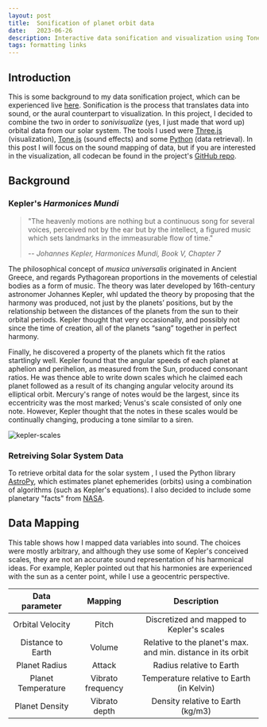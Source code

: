 ```yaml
---
layout: post
title:  Sonification of planet orbit data
date:   2023-06-26
description: Interactive data sonification and visualization using Tone.js and Three.js
tags: formatting links
---
```

## Introduction
This is some background to my data sonification project, which can be experienced live [here](https://phber.github.io/Solarsounds.js/). 
Sonification is the process that translates data into sound, or the aural counterpart to visualization. In this project, I decided to combine the two in order to _sonivisualize_ (yes, I just made that word up) orbital data from our solar system. The tools I used were [Three.js](https://github.com/mrdoob/three.js/) (visualization), [Tone.js](https://github.com/Tonejs/Tone.js) (sound effects) and some [Python](https://github.com/astropy/astropy) (data retrieval). In this post I will focus on the sound mapping of data, but if you are interested in the visualization, all codecan be found in the project's [GitHub repo](https://github.com/phber/Solarsounds.js).

## Background

### Kepler's _Harmonices Mundi_

> "The heavenly motions are nothing but a continuous song for several voices, perceived not by the ear but by the intellect, a figured music which sets landmarks in the immeasurable flow of time."
>
> -- <cite>Johannes Kepler, _Harmonices Mundi_, Book V, Chapter 7</cite>

The philosophical concept of _musica universalis_ originated in Ancient Greece, and regards Pythagorean proportions in the movements of celestial bodies as a form of music. The theory was later developed by 16th-century astronomer Johannes Kepler, whl updated the theory by proposing that the harmony was produced, not just by the planets’ positions, but by the relationship between the distances of the planets from the sun to their orbital periods. Kepler thought that very occasionally, and possibly not since the time of creation, all of the planets “sang” together in perfect harmony<d-cite key="[https://www.univ.ox.ac.uk/news/keplers-harmonices-mundi/"></d-cite>.

Finally, he discovered a property of the planets which fit the ratios startlingly well. Kepler found that the angular speeds of each planet at aphelion and perihelion, as measured from the Sun, produced consonant ratios. He was thence able to write down scales which he claimed each planet followed as a result of its changing angular velocity around its elliptical orbit. Mercury's range of notes would be the largest, since its eccentricity was the most marked; Venus's scale consisted of only one note. However, Kepler thought that the notes in these scales would be continually changing, producing a tone similar to a siren.

![kepler-scales](https://1.bp.blogspot.com/-mnP8XLDr6oY/W7iyx0EmPXI/AAAAAAAAvrM/5EoGEXImsJMmJHRqN3vYVhMfhefqGZieQCLcBGAs/s1600/planetary%2Bmusic.jpg)


### Retreiving Solar System Data
To retrieve orbital data for the solar system , I used the Python library [AstroPy](https://github.com/astropy/astropy), which estimates planet ephemerides (orbits) using a combination of algorithms (such as Kepler's equations). I also decided to include some planetary "facts" from [NASA](https://nssdc.gsfc.nasa.gov/planetary/factsheet/).


## Data Mapping

This table shows how I mapped data variables into sound. The choices were mostly arbitrary, and although they use some of Kepler's conceived scales, they are not an accurate sound representation of his harmonical ideas. For example, Kepler pointed out that his harmonies are experienced with the sun as a center point, while I use a geocentric perspective. 
<center>
    
| Data parameter | Mapping | Description |
| :-----------: | :------------: | :------------: |
| Orbital Velocity      | Pitch   | Discretized and mapped to Kepler's scales     |
| Distance to Earth       | Volume   |  Relative to the planet's max. and min. distance in its orbit   |
| Planet Radius    | Attack       | Radius relative to Earth  |
| Planet Temperature   | Vibrato frequency     |  Temperature relative to Earth (in Kelvin)  |
| Planet Density   | Vibrato  depth    |  Density relative to Earth (kg/m3)   |

</center>


